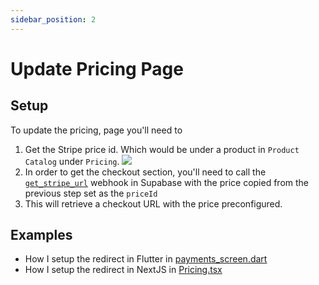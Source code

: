 ```yaml
---
sidebar_position: 2
---
```

# Update Pricing Page
## Setup
To update the pricing, page you'll need to
1. Get the Stripe price id. Which would be under a product in `Product Catalog` under `Pricing`.
![](../../assets/stripe-price-id.png)
2. In order to get the checkout section, you'll need to call the [`get_stripe_url`](https://github.com/devtodollars/mvp-boilerplate/blob/main/supabase/functions/get_stripe_url/index.ts) webhook in Supabase with the price copied from the previous step set as the `priceId`
3. This will retrieve a checkout URL with the price preconfigured.

## Examples
- How I setup the redirect in Flutter in [payments_screen.dart](https://github.com/devtodollars/mvp-boilerplate/blob/main/flutter/lib/screens/payments_screen.dart)
- How I setup the redirect in NextJS in [Pricing.tsx](https://github.com/devtodollars/mvp-boilerplate/blob/main/nextjs/components/landing/Pricing.tsx)
